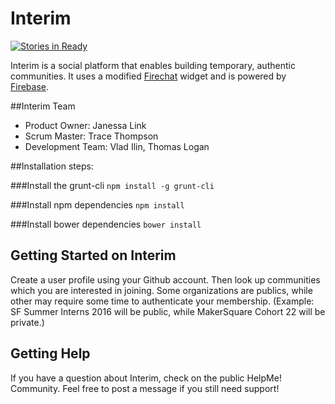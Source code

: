 # Interim
[![Stories in Ready](https://badge.waffle.io/interim-dev/interim.png?label=ready&title=Ready)](https://waffle.io/interim-dev/interim)

Interim is a social platform that enables building temporary, authentic communities.
It uses a modified  [Firechat](https://firechat.firebaseapp.com/) widget and is powered by [Firebase](https://www.firebase.com/?utm_source=firechat).


##Interim Team

- Product Owner: Janessa Link
- Scrum Master: Trace Thompson
- Development Team: Vlad Ilin, Thomas Logan

##Installation steps:

###Install the grunt-cli
  `npm install -g grunt-cli`

###Install npm dependencies
  `npm install`

###Install bower dependencies
  `bower install`


## Getting Started on Interim

Create a user profile using your Github account. Then look up communities which you are interested
in joining. Some organizations are publics, while other may require some time to authenticate your
membership. (Example: SF Summer Interns 2016 will be public, while MakerSquare Cohort 22 will be private.)

## Getting Help

If you have a question about Interim, check on the public HelpMe! Community. Feel free to post a
message if you still need support!

